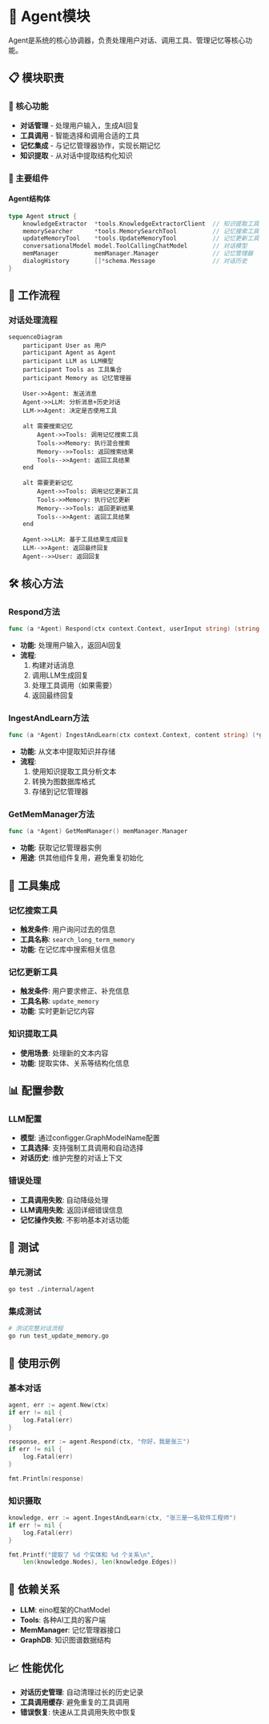 # 🤖 Agent模块

Agent是系统的核心协调器，负责处理用户对话、调用工具、管理记忆等核心功能。

## 📋 模块职责

### 🎯 核心功能
- **对话管理** - 处理用户输入，生成AI回复
- **工具调用** - 智能选择和调用合适的工具
- **记忆集成** - 与记忆管理器协作，实现长期记忆
- **知识提取** - 从对话中提取结构化知识

### 🔧 主要组件

#### Agent结构体
```go
type Agent struct {
    knowledgeExtractor  *tools.KnowledgeExtractorClient  // 知识提取工具
    memorySearcher      *tools.MemorySearchTool          // 记忆搜索工具
    updateMemoryTool    *tools.UpdateMemoryTool          // 记忆更新工具
    conversationalModel model.ToolCallingChatModel       // 对话模型
    memManager          memManager.Manager               // 记忆管理器
    dialogHistory       []*schema.Message                // 对话历史
}
```

## 🔄 工作流程

### 对话处理流程
```mermaid
sequenceDiagram
    participant User as 用户
    participant Agent as Agent
    participant LLM as LLM模型
    participant Tools as 工具集合
    participant Memory as 记忆管理器
    
    User->>Agent: 发送消息
    Agent->>LLM: 分析消息+历史对话
    LLM->>Agent: 决定是否使用工具
    
    alt 需要搜索记忆
        Agent->>Tools: 调用记忆搜索工具
        Tools->>Memory: 执行混合搜索
        Memory-->>Tools: 返回搜索结果
        Tools-->>Agent: 返回工具结果
    end
    
    alt 需要更新记忆
        Agent->>Tools: 调用记忆更新工具
        Tools->>Memory: 执行记忆更新
        Memory-->>Tools: 返回更新结果
        Tools-->>Agent: 返回工具结果
    end
    
    Agent->>LLM: 基于工具结果生成回复
    LLM-->>Agent: 返回最终回复
    Agent-->>User: 返回回复
```

## 🛠️ 核心方法

### Respond方法
```go
func (a *Agent) Respond(ctx context.Context, userInput string) (string, error)
```
- **功能**: 处理用户输入，返回AI回复
- **流程**: 
  1. 构建对话消息
  2. 调用LLM生成回复
  3. 处理工具调用（如果需要）
  4. 返回最终回复

### IngestAndLearn方法
```go
func (a *Agent) IngestAndLearn(ctx context.Context, content string) (*graphDB.KnowledgeGraph, error)
```
- **功能**: 从文本中提取知识并存储
- **流程**:
  1. 使用知识提取工具分析文本
  2. 转换为图数据库格式
  3. 存储到记忆管理器

### GetMemManager方法
```go
func (a *Agent) GetMemManager() memManager.Manager
```
- **功能**: 获取记忆管理器实例
- **用途**: 供其他组件复用，避免重复初始化

## 🔧 工具集成

### 记忆搜索工具
- **触发条件**: 用户询问过去的信息
- **工具名称**: `search_long_term_memory`
- **功能**: 在记忆库中搜索相关信息

### 记忆更新工具
- **触发条件**: 用户要求修正、补充信息
- **工具名称**: `update_memory`
- **功能**: 实时更新记忆内容

### 知识提取工具
- **使用场景**: 处理新的文本内容
- **功能**: 提取实体、关系等结构化信息

## 📊 配置参数

### LLM配置
- **模型**: 通过configger.GraphModelName配置
- **工具选择**: 支持强制工具调用和自动选择
- **对话历史**: 维护完整的对话上下文

### 错误处理
- **工具调用失败**: 自动降级处理
- **LLM调用失败**: 返回详细错误信息
- **记忆操作失败**: 不影响基本对话功能

## 🧪 测试

### 单元测试
```bash
go test ./internal/agent
```

### 集成测试
```bash
# 测试完整对话流程
go run test_update_memory.go
```

## 📝 使用示例

### 基本对话
```go
agent, err := agent.New(ctx)
if err != nil {
    log.Fatal(err)
}

response, err := agent.Respond(ctx, "你好，我是张三")
if err != nil {
    log.Fatal(err)
}

fmt.Println(response)
```

### 知识摄取
```go
knowledge, err := agent.IngestAndLearn(ctx, "张三是一名软件工程师")
if err != nil {
    log.Fatal(err)
}

fmt.Printf("提取了 %d 个实体和 %d 个关系\n", 
    len(knowledge.Nodes), len(knowledge.Edges))
```

## 🔗 依赖关系

- **LLM**: eino框架的ChatModel
- **Tools**: 各种AI工具的客户端
- **MemManager**: 记忆管理器接口
- **GraphDB**: 知识图谱数据结构

## 📈 性能优化

- **对话历史管理**: 自动清理过长的历史记录
- **工具调用缓存**: 避免重复的工具调用
- **错误恢复**: 快速从工具调用失败中恢复
